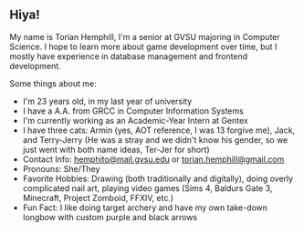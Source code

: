 ## Hiya!

My name is Torian Hemphill, I'm a senior at GVSU majoring in Computer Science. I hope to learn more about game development over time, but I mostly have experience in database management and frontend development.

Some things about me:
- I'm 23 years old, in my last year of university
- I have a A.A. from GRCC in Computer Information Systems
- I'm currently working as an Academic-Year Intern at Gentex
- I have three cats: Armin (yes, AOT reference, I was 13 forgive me), Jack, and Terry-Jerry (He was a stray and we didn't know his gender, so we just went with both name ideas, Ter-Jer for short)
- Contact Info: hemphito@mail.gvsu.edu  or  torian.hemphill@gmail.com
- Pronouns: She/They
- Favorite Hobbies: Drawing (both traditionally and digitally), doing overly complicated nail art, playing video games (Sims 4, Baldurs Gate 3, Minecraft, Project Zomboid, FFXIV, etc.)
- Fun Fact: I like doing target archery and have my own take-down longbow with custom purple and black arrows

